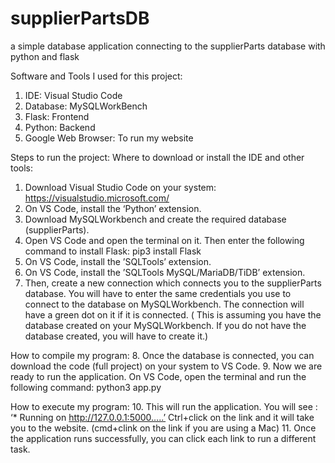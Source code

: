# supplierPartsDB
a simple database application connecting to the supplierParts database with python and flask

Software and Tools I used for this project:
1. IDE: Visual Studio Code
2. Database: MySQLWorkBench
3. Flask: Frontend
4. Python: Backend
5. Google Web Browser: To run my website

Steps to run the project:
Where to download or install the IDE and other tools:
1. Download Visual Studio Code on your system:
     https://visualstudio.microsoft.com/
2. On VS Code, install the ‘Python’ extension.
3. Download MySQLWorkbench and create the required database (supplierParts).
4. Open VS Code and open the terminal on it. Then enter the following command to install Flask:
     pip3 install Flask
5. On VS Code, install the ’SQLTools’ extension. 
6. On VS Code, install the ’SQLTools MySQL/MariaDB/TiDB’ extension.
7. Then, create a new connection which connects you to the supplierParts database. You will have to enter the same credentials you use to connect to the database on MySQLWorkbench. The connection will have a green dot on it if it is connected. ( This is assuming you have the database created on your MySQLWorkbench. If you do not have the database created, you will have to create it.)

How to compile my program:
8. Once the database is connected, you can download the code (full project) on your system to VS Code.
9. Now we are ready to run the application. On VS Code, open the terminal and run the following command:
   python3 app.py

How to execute my program:
10. This will run the application. You will see : ‘* Running on http://127.0.0.1:5000…..’
    Ctrl+click on the link and it will take you to the website. (cmd+clink on the link if you are using a Mac)
11. Once the application runs successfully, you can click each link to run a different task. 


